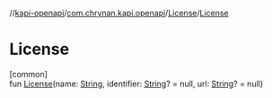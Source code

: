 //[kapi-openapi](../../../index.md)/[com.chrynan.kapi.openapi](../index.md)/[License](index.md)/[License](-license.md)

# License

[common]\
fun [License](-license.md)(name: [String](https://kotlinlang.org/api/latest/jvm/stdlib/kotlin/-string/index.html), identifier: [String](https://kotlinlang.org/api/latest/jvm/stdlib/kotlin/-string/index.html)? = null, url: [String](https://kotlinlang.org/api/latest/jvm/stdlib/kotlin/-string/index.html)? = null)
